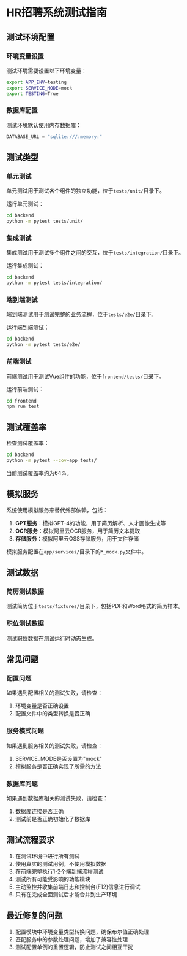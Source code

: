# HR招聘系统测试指南

## 测试环境配置

### 环境变量设置
测试环境需要设置以下环境变量：
```bash
export APP_ENV=testing
export SERVICE_MODE=mock
export TESTING=True
```

### 数据库配置
测试环境默认使用内存数据库：
```python
DATABASE_URL = "sqlite:///:memory:"
```

## 测试类型

### 单元测试
单元测试用于测试各个组件的独立功能，位于`tests/unit/`目录下。

运行单元测试：
```bash
cd backend
python -m pytest tests/unit/
```

### 集成测试
集成测试用于测试多个组件之间的交互，位于`tests/integration/`目录下。

运行集成测试：
```bash
cd backend
python -m pytest tests/integration/
```

### 端到端测试
端到端测试用于测试完整的业务流程，位于`tests/e2e/`目录下。

运行端到端测试：
```bash
cd backend
python -m pytest tests/e2e/
```

### 前端测试
前端测试用于测试Vue组件的功能，位于`frontend/tests/`目录下。

运行前端测试：
```bash
cd frontend
npm run test
```

## 测试覆盖率

检查测试覆盖率：
```bash
cd backend
python -m pytest --cov=app tests/
```

当前测试覆盖率约为64%。

## 模拟服务

系统使用模拟服务来替代外部依赖，包括：

1. **GPT服务**：模拟GPT-4的功能，用于简历解析、人才画像生成等
2. **OCR服务**：模拟阿里云OCR服务，用于简历文本提取
3. **存储服务**：模拟阿里云OSS存储服务，用于文件存储

模拟服务配置在`app/services/`目录下的`*_mock.py`文件中。

## 测试数据

### 简历测试数据
测试简历位于`tests/fixtures/`目录下，包括PDF和Word格式的简历样本。

### 职位测试数据
测试职位数据在测试运行时动态生成。

## 常见问题

### 配置问题
如果遇到配置相关的测试失败，请检查：
1. 环境变量是否正确设置
2. 配置文件中的类型转换是否正确

### 服务模式问题
如果遇到服务相关的测试失败，请检查：
1. SERVICE_MODE是否设置为"mock"
2. 模拟服务是否正确实现了所需的方法

### 数据库问题
如果遇到数据库相关的测试失败，请检查：
1. 数据库连接是否正确
2. 测试前是否正确初始化了数据库

## 测试流程要求

1. 在测试环境中进行所有测试
2. 使用真实的测试用例，不使用模拟数据
3. 在前端完整执行1-2个端到端流程测试
4. 测试所有可能受影响的功能模块
5. 主动监控并收集前端日志和控制台(F12)信息进行调试
6. 只有在完成全面测试后才能合并到生产环境

## 最近修复的问题

1. 配置模块中环境变量类型转换问题，确保布尔值正确处理
2. 匹配服务中的参数处理问题，增加了兼容性处理
3. 测试配置单例的重置逻辑，防止测试之间相互干扰
